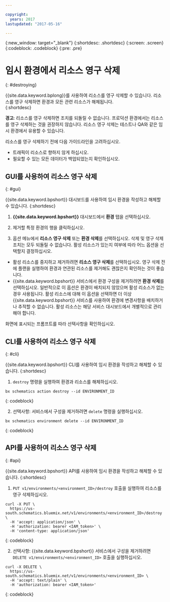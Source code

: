 ```yaml
---

copyright:
  years: 2017
lastupdated: "2017-05-16"

---
```

{:new_window: target="_blank"}
{:shortdesc: .shortdesc}
{:screen: .screen}
{:codeblock: .codeblock}
{:pre: .pre}

# 임시 환경에서 리소스 영구 삭제
{: #destroying}

{{site.data.keyword.bplong}}를 사용하여 리소스를 영구 삭제할 수 있습니다. 리소스를 영구 삭제하면 환경과 모든 관련 리소스가 해체됩니다.  
{:shortdesc}

**경고**: 리소스를 영구 삭제하면 조치를 되돌릴 수 없습니다. 프로덕션 환경에서는 리소스를 영구 삭제하는 것을 권장하지 않습니다. 리소스 영구 삭제는 테스트나 QA와 같은 임시 환경에서 유용할 수 있습니다.

리소스를 영구 삭제하기 전에 다음 가이드라인을 고려하십시오. 
* 트래픽이 리소스로 향하지 않게 하십시오.
* 필요할 수 있는 모든 데이터가 백업되었는지 확인하십시오. 


## GUI를 사용하여 리소스 영구 삭제
{: #gui}

{{site.data.keyword.bpshort}} 대시보드를 사용하여 임시 환경을 작성하고 해체할 수 있습니다.
{:shortdesc}

1. **{{site.data.keyword.bpshort}}** 대시보드에서 **환경** 탭을 선택하십시오.

2. 제거할 특정 환경의 행을 클릭하십시오. 

3. 옵션 메뉴에서 **리소스 영구 삭제** 또는 **환경 삭제**를 선택하십시오. 삭제 및 영구 삭제 조치는 모두 되돌릴 수 없습니다. 활성 리소스가 있는지 여부에 따라 어느 옵션을 선택할지 결정하십시오.
  * 활성 리소스를 중지하고 제거하려면 **리소스 영구 삭제**를 선택하십시오. 영구 삭제 전에 플랜을 실행하여 환경과 연관된 리소스를 제거해도 괜찮은지 확인하는 것이 좋습니다.
  * {{site.data.keyword.bpshort}} 서비스에서 환경 구성을 제거하려면 **환경 삭제**를 선택하십시오. 일반적으로 이 옵션은 환경이 배치되지 않았으며 활성 리소스가 없는 경우 사용됩니다. 활성 리소스에 대해 이 옵션을 선택하면 더 이상 {{site.data.keyword.bpshort}} 서비스를 사용하여 환경에 변경사항을 배치하거나 추적할 수 없습니다. 활성 리소스는 해당 서비스 대시보드에서 개별적으로 관리해야 합니다.
  
  화면에 표시되는 프롬프트를 따라 선택사항을 확인하십시오. 


## CLI를 사용하여 리소스 영구 삭제
{: #cli}

{{site.data.keyword.bpshort}} CLI를 사용하여 임시 환경을 작성하고 해체할 수 있습니다.
{:shortdesc}

1. `destroy` 명령을 실행하여 환경과 리소스를 해체하십시오.

  ```
  bx schematics action destroy --id ENVIRONMENT_ID
  ```
  {: codeblock}
  
2. 선택사항: 서비스에서 구성을 제거하려면 `delete` 명령을 실행하십시오.

  ```
  bx schematics environment delete --id ENVIRONMENT_ID
  ```
  {: codeblock}


## API를 사용하여 리소스 영구 삭제
{: #api}

{{site.data.keyword.bpshort}} API를 사용하여 임시 환경을 작성하고 해체할 수 있습니다.
{:shortdesc}

1. `PUT v1/environments/<environment_ID>/destroy` 호출을 실행하여 리소스를 영구 삭제하십시오.

  ```
  curl -X PUT \
    https://us-south.schematics.bluemix.net/v1/environments/<environment_ID>/destroy \
    -H 'accept: application/json' \
    -H 'authorization: bearer <IAM_token>' \
    -H 'content-type: application/json'
  ```
  {: codeblock}

2. 선택사항: {{site.data.keyword.bpshort}} 서비스에서 구성을 제거하려면 `DELETE v1/environments/<environment_ID>` 호출을 실행하십시오.

  ```
  curl -X DELETE \
    https://us-south.schematics.bluemix.net/v1/environments/<environment_ID> \
    -H 'accept: text/plain' \
    -H 'authorization: bearer <IAM_token>'
  ```
  {: codeblock}
